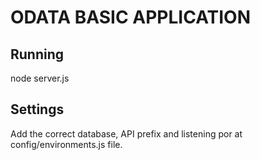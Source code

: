 # ODATA BASIC APPLICATION

## Running

node server.js

## Settings

Add the correct database, API prefix and listening por at config/environments.js file.
